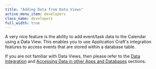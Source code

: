 ```yaml
---
title: "Adding Data from Data Views"
active_menu_item: developers
class_name: developers
full_width: true
---
```



A very nice feature is the ability to add event/task data to the Calendar using a Data View. This enables you to use Application Craft's integration features to access events that are stored within a database table.

If you are not familiar with Data Views, then please refer to the [Data Integration](../../advanced-features/data-integration,-reporting-dashboards/index) and [Accessing Data in other Apps and Databases](../../advanced-features/accessing-data-in-other-apps,-databases-and-apis/index) sections.


